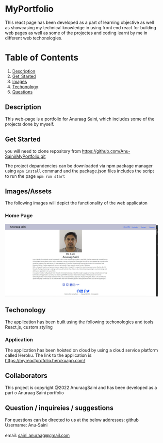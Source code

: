 # MyPortfolio

This react page has been developed as a part of learning objective as well as showcasing my technical knowledge in using front end react for building web pages as well as some of the projectes and coding learnt by me in different web techonologies.

# Table of Contents
1. [Description](#Description)
2. [Get_Started](#Get_Started)
3. [Images](#Images)
4. [Techonology](#Techonology)
5. [Questions](#Questions)

## Description 
This web-page is a portfolio for Anuraag Saini, which includes some of the projects done by myself.

## Get Started
you will need to clone repository from https://github.com/Anu-Saini/MyPortfolio.git

The project depandencies can be downloaded via npm package manager using ```npm install``` command and the  package.json files includes the script to run the page ```npm run start```

## Images/Assets
The following images will depict the functionality of the web applicaton

### Home Page
![The landingpage displays link to Main Page](./myportfolio/src/Assets/images/main.jpg)

## Techonology
The application has been built using the following techonologies and tools
React.js, custom styling


### Application  
The application has been hoisted on cloud by using a cloud service platform called Heroku. The link to the application is: https://myreactprofolio.herokuapp.com/


## Collaborators
This project is copyright @2022 AnuraagSaini and has been developed as a part o Anuraag Saini portfolio

## Question / inquireies / suggestions 
For questions can be directed to us at the below addresses:
github Username: Anu-Saini   <br>  
email: saini.anuraag@gmail.com


